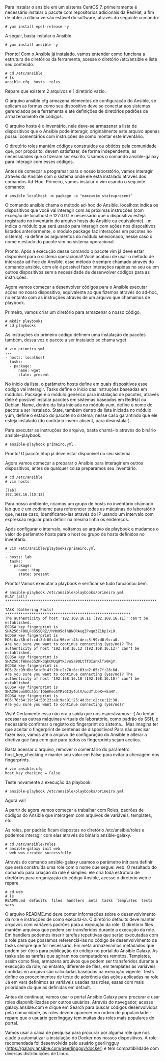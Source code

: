 Para instalar o ansible em um sistema CentOS 7, primeiramente é necessário instalar o pacote com repositórios adicionais da RedHat, a fim de obter a última versão estável do software, através do seguinte comando:

```
# yum install epel-release -y
```

A seguir, basta instalar o Ansible.

```
# yum install ansible -y
```

Pronto!
Com o Ansible já instalado, vamos entender como funciona a estrutura de diretórios da ferramenta, acesse o diretório /etc/ansible e liste seu conteúdo.

```
# cd /etc/ansible
# ls
ansible.cfg  hosts  roles
```

Repare que existem 2 arquivos e 1 diretório vazio.

O arquivo ansible.cfg armazena elementos de configuração do Ansible, se aplicam as formas como seu dispositivo deve se conectar aos sistemas gerenciados pela ferramenta e até definições de diretórios padrões de armazenamento de códigos.


O arquivo hosts é o inventário, nele deve-se armazenar a lista de dispositivos que o Ansible pode interagir, originalmente este arquivo apenas possuí comentários com instruções de como montar este inventário.


O diretório roles mantém códigos construídos ou obtidos pela comunidade que, por propósito, devem satisfazer, de forma independente, as necessidades que o fizeram ser escrito. Usamos o comando ansible-galaxy para interagir com esses códigos.


Antes de começar a programar para o nosso laboratório, vamos interagir através do Ansible com o sistema onde ele está instalado através dos comandos Ad-Hoc.
Primeiro, vamos instalar o vim usando o seguinte comando:

```
# ansible localhost -m package -a "name=vim state=present"
```

O comando ansible chama o método ad-hoc do Ansible.
localhost indica os dispositivos que você vai interagir com as próximas instruções (com exceção de localhost e 127.0.0.1 é necessário que o dispositivo esteja registrado no inventário do arquivo hosts do Ansible ou equivalente).
-m indica o módulo que será usado para interagir com ações nos dispositivos listados anteriormente, o módulo package faz interações em pacotes no sistema).
-a define os argumentos do módulo selecionado, nesse caso o nome e estado do pacote vim no sistema operacional.


Pronto. Após a execução desse comando o pacote vim já deve estar disponível para o sistema operacional!
Você acabou de usar o método de interação ad-hoc do Ansible, esse método é sempre chamado através do comando ansible, com ele é possível fazer interações rápidas no seu ou em outros dispositivos sem a necessidade de desenvolver códigos para as instruções.

Agora vamos começar a desenvolver códigos para o Ansible executar ações no nosso dispositivo, equivalente ao que fizemos através do ad-hoc, no entanto com as instruções através de um arquivo que chamamos de playbook.

Primeiro, vamos criar um diretório para armazenar o nosso código.

```
# mkdir playbooks
# cd playbooks
```

As instruções do primeiro código definem uma instalação de pacotes também, dessa vez o pacote a ser instalado se chama wget.

```
# vim primeiro.yml
---
- hosts: localhost
  tasks:
  - package:
      name: wget
      state: present
```

No inicio da lista, o parâmetro hosts define em quais dispositivos esse código vai interagir.
Tasks define o inicio das instruções baseadas em módulos.
Package é o módulo genérico para instalação de pacotes, através dele é possível instalar pacotes em sistemas baseados em RedHat ou Debian.
Name, dentro da lista iniciada no módulo yum, define o nome do pacote a ser instalado.
State, também dentro da lista iniciada no módulo yum, define o estado do pacote no sistema, nesse caso garantindo que ele esteja instalado (do contrário inserir absent, para desinstalar).


Para executar as instruções do arquivo, basta chamá-lo através do binário ansible-playbook.

```
# ansible-playbook primeiro.yml
```

Pronto! O pacote htop já deve estar disponível no seu sistema.

Agora vamos começar a preparar o Ansible para interagir em outros dispositivos, antes de qualquer coisa preparamos seu inventário.

```
# cd /etc/ansible
# vim hosts

[lab]
192.168.16.[10:12]
```

Para nosso ambiente, criamos um grupo de hosts no inventário chamado lab que é um codinome para referenciar todas as máquinas do laboratório que, nesse caso, identificamo-las através do IP usando um intervalo com expressão regular para definir na mesma linha os endereços.

Após configurar o intervalo, voltamos ao arquivo de playbook e mudamos o valor do parâmetro hosts para o host ou grupo de hosts definidos no inventário.

```
# vim /etc/ansible/playbooks/primeiro.yml
---
- hosts: lab
  tasks:
  - package:
      name: htop
      state: present
```

Pronto!
Vamos executar a playbook e verificar se tudo funcionou bem.

```
# ansible-playbook /etc/ansible/playbooks/primeiro.yml
PLAY [all] *********************************************************************

TASK [Gathering Facts] *********************************************************
The authenticity of host '192.168.16.11 (192.168.16.11)' can't be established.
ECDSA key fingerprint is SHA256:FOULFd85SQRZ//hMmO5dlhBNORAugZFwqn3Z1hpJxL0.
ECDSA key fingerprint is MD5:0a:30:df:cd:3d:00:4a:96:ef:43:de:c5:99:d0:9c:a0.
Are you sure you want to continue connecting (yes/no)? The authenticity of host '192.168.16.12 (192.168.16.12)' can't be established.
ECDSA key fingerprint is SHA256:TWkne3G2Pk3qkCMUq0YkJvoSa9OLtTTDIanKlfx0KgY.
ECDSA key fingerprint is MD5:2c:99:0b:5e:d0:4f:20:c2:70:8c:03:d2:65:7f:28:6d.
Are you sure you want to continue connecting (yes/no)? The authenticity of host '192.168.16.10 (192.168.16.10)' can't be established.
ECDSA key fingerprint is SHA256:wm8CL5b1r1DbAKeo5YPiGI3y4ulV/uodTlbeX++5aHY.
ECDSA key fingerprint is MD5:76:64:19:54:50:23:e8:9a:91:25:4d:bc:c2:ce:12:38.
Are you sure you want to continue connecting (yes/no)?
```

Vish!
Certamente essa não era a saída que nós esperávamos :-(
Ao tentar acessar as outras máquinas virtuais do laboratório, como padrão do SSH, é necessário confirmar o registro do fingerprint do sistema... Mas imagina ter que aceitar o fingerprint de centenas de dispositivos! Para não precisar fazer isso, vamos até o arquivo de configuração do Ansible e alterar a diretiva que fará com que para todos os fingerprints sejam aceitos.

Basta acessar o arquivo, remover o comentário do parâmetro host_key_checking e manter seu valor em False para evitar a checagem dos fingerprints.

```
# vim ansible.cfg
host_key_checking = False
```

Teste novamente a execução da playbook.

```
# ansible-playbook /etc/ansible/playbooks/primeiro.yml
```

Agora vai!

A partir de agora vamos começar a trabalhar com Roles, padrões de códigos do Ansible que interagem com arquivos de variáveis, templates, etc.

As roles, por padrão ficam dispostas no diretório /etc/ansible/roles e podemos interagir com elas através do binário ansible-galaxy.

```
# cd /etc/ansible/roles
# ansible-galaxy init web
- web was created successfully
```

Através do comando ansible-galaxy usamos o parâmetro init para definir que será construída uma role com o nome que segue: web. O resultado do comando para criação da role é simples: ele cria toda estrutura de diretórios para organização do código Ansible, acesse o diretório web e repare.

```
# cd web
# ls
README.md  defaults  files  handlers  meta  tasks  templates  tests  vars
```

O arquivo README.md deve conter informações sobre o desenvolvimento da role e instruções de como executá-la.
O diretório defaults deve manter arquivos com variáveis padrões para a execução da role.
O diretório files mantém arquivos que podem ser transferidos durante a execução da role.
Em handlers podemos inserir tarefas repetitivas que serão executadas com a role para que possamos referenciá-las no código de desenvolvimento de tasks sempre que for necessário.
Em meta armazenamos metadados que podem ser úteis para publicação do código no portal do Ansible Galaxy.
As tasks são as tarefas que agiram nos computadores remotos.
Templates, assim como files, armazena arquivos que podem ser transferidos durante a execução da role, no entanto, diferente de files, em templates as variáveis contidas no arquivo são calculadas baseadas na execução vigente.
Tests define os procedimentos de teste de aderência das ações aplicadas na role.
Já em vars definimos as variáveis usadas nas roles, essas com mais prioridade do que as definidas em default.


Antes de continuar, vamos usar o portal Ansible Galaxy para procurar e usar roles disponibilizadas por outros usuários. Através do navegador, acesse galaxy.ansible.com e clique em Search para buscar códigos desenvolvidos pela comunidade, as roles devem aparecer em ordem de popularidade - repare que o usuário geerlingguy tem muitas das roles mais populares do portal.

Vamos usar a caixa de pesquisa para procurar por alguma role que nos ajude a automatizar a instalação do Docker nos nossos dispositivos. A role recomendada foi desenvolvida pelo usuário geerlingguy (https://galaxy.ansible.com/geerlingguy/docker) e tem compatibilidade com diversas distribuições de Linux.
